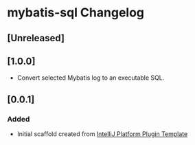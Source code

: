 <!-- Keep a Changelog guide -> https://keepachangelog.com -->

# mybatis-sql Changelog

## [Unreleased]
## [1.0.0]
- Convert selected Mybatis log to an executable SQL.
## [0.0.1]
### Added
- Initial scaffold created from [IntelliJ Platform Plugin Template](https://github.com/JetBrains/intellij-platform-plugin-template)
